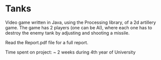 # Tanks
Video game written in Java, using the Processing library, of a 2d artillery game.
The game has 2 players (one can be AI), where each one has to destroy the enemy tank by adjusting and shooting a missile.

Read the Report.pdf file for a full report.  

Time spent on project: ~ 2 weeks during 4th year of University
